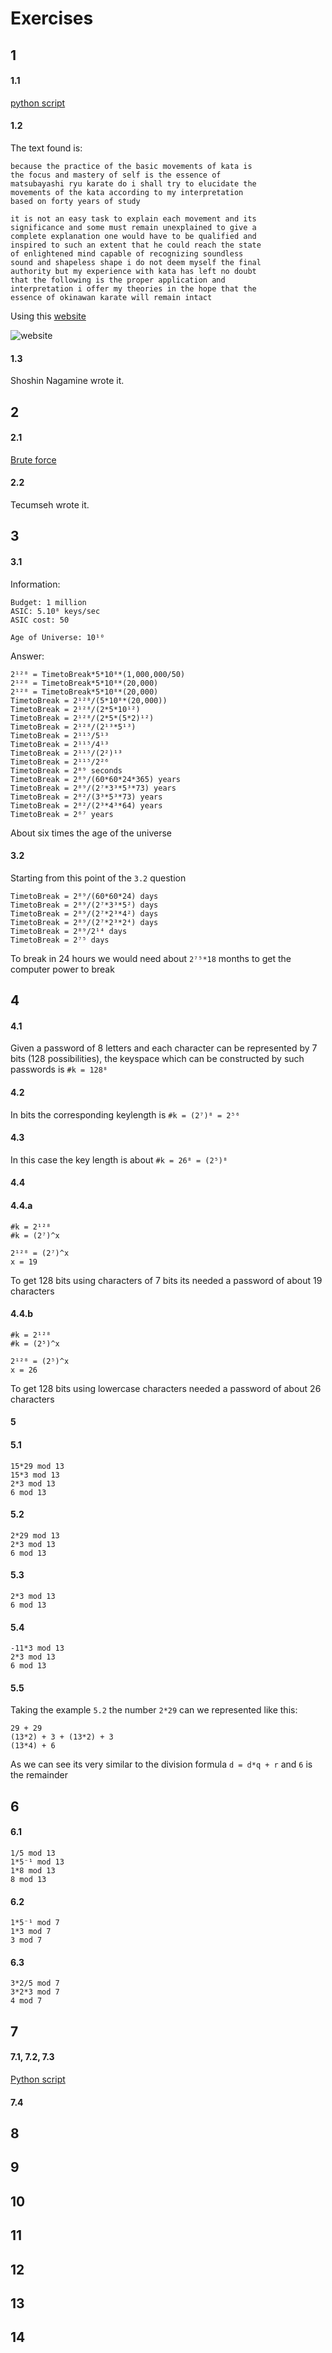 # Exercises

## 1

#### 1.1

[python script](./letter_frequency.py)

#### 1.2

The text found is:

```
because the practice of the basic movements of kata is
the focus and mastery of self is the essence of
matsubayashi ryu karate do i shall try to elucidate the
movements of the kata according to my interpretation
based on forty years of study

it is not an easy task to explain each movement and its
significance and some must remain unexplained to give a
complete explanation one would have to be qualified and
inspired to such an extent that he could reach the state
of enlightened mind capable of recognizing soundless
sound and shapeless shape i do not deem myself the final
authority but my experience with kata has left no doubt
that the following is the proper application and
interpretation i offer my theories in the hope that the
essence of okinawan karate will remain intact
```

Using this [website](https://crypto.interactive-maths.com/frequency-analysis-breaking-the-code.html)

![website](./text_png)

#### 1.3

Shoshin Nagamine wrote it.

## 2

#### 2.1

[Brute force](./shift_text.py)

#### 2.2

Tecumseh wrote it.

## 3

#### 3.1

Information:

```
Budget: 1 million
ASIC: 5.10⁸ keys/sec
ASIC cost: 50

Age of Universe: 10¹⁰
```

Answer:

```
2¹²⁸ = TimetoBreak*5*10⁸*(1,000,000/50)
2¹²⁸ = TimetoBreak*5*10⁸*(20,000)
2¹²⁸ = TimetoBreak*5*10⁸*(20,000)
TimetoBreak = 2¹²⁸/(5*10⁸*(20,000))
TimetoBreak = 2¹²⁸/(2*5*10¹²)
TimetoBreak = 2¹²⁸/(2*5*(5*2)¹²)
TimetoBreak = 2¹²⁸/(2¹³*5¹³)
TimetoBreak = 2¹¹⁵/5¹³
TimetoBreak = 2¹¹⁵/4¹³
TimetoBreak = 2¹¹⁵/(2²)¹³
TimetoBreak = 2¹¹⁵/2²⁶
TimetoBreak = 2⁸⁹ seconds
TimetoBreak = 2⁸⁹/(60*60*24*365) years
TimetoBreak = 2⁸⁹/(2⁷*3³*5³*73) years
TimetoBreak = 2⁸²/(3³*5³*73) years
TimetoBreak = 2⁸²/(2³*4³*64) years
TimetoBreak = 2⁶⁷ years
```

About six times the age of the universe

#### 3.2

Starting from this point of the `3.2` question

```
TimetoBreak = 2⁸⁹/(60*60*24) days
TimetoBreak = 2⁸⁹/(2⁷*3³*5²) days
TimetoBreak = 2⁸⁹/(2⁷*2³*4²) days
TimetoBreak = 2⁸⁹/(2⁷*2³*2⁴) days
TimetoBreak = 2⁸⁹/2¹⁴ days
TimetoBreak = 2⁷⁵ days
```

To break in 24 hours we would need about `2⁷⁵*18` months to get the computer power to break

## 4

#### 4.1

Given a password of 8 letters and each character can be represented  by 7 bits (128 possibilities), the keyspace which can be constructed by such passwords is `#k = 128⁸`

#### 4.2

In bits the corresponding keylength is `#k = (2⁷)⁸ = 2⁵⁶`

#### 4.3

In this case the key length is  about `#k = 26⁸ = (2⁵)⁸`

#### 4.4

#### 4.4.a

```
#k = 2¹²⁸
#k = (2⁷)^x

2¹²⁸ = (2⁷)^x
x = 19
```

To get 128 bits using characters of 7 bits its needed a password of about 19 characters

#### 4.4.b

```
#k = 2¹²⁸
#k = (2⁵)^x

2¹²⁸ = (2⁵)^x
x = 26
```

To get 128 bits using lowercase characters needed a password of about 26 characters

#### 5

#### 5.1

```
15*29 mod 13
15*3 mod 13
2*3 mod 13
6 mod 13
```

#### 5.2

```
2*29 mod 13
2*3 mod 13
6 mod 13
```

#### 5.3

```
2*3 mod 13
6 mod 13
```

#### 5.4

```
-11*3 mod 13
2*3 mod 13
6 mod 13
```

#### 5.5

Taking the example `5.2` the number `2*29` can we represented like this:

```
29 + 29
(13*2) + 3 + (13*2) + 3
(13*4) + 6
```

As we can see its very similar to the division formula `d = d*q + r` and `6` is the remainder

## 6

#### 6.1

```
1/5 mod 13
1*5⁻¹ mod 13
1*8 mod 13
8 mod 13
```

#### 6.2

```
1*5⁻¹ mod 7
1*3 mod 7
3 mod 7
```

#### 6.3

```
3*2/5 mod 7
3*2*3 mod 7
4 mod 7
```

## 7

#### 7.1, 7.2, 7.3

[Python script](./construct_table.py)

#### 7.4

## 8

## 9

## 10

## 11

## 12

## 13

## 14
